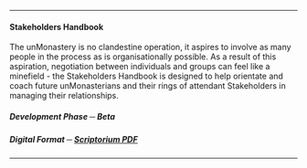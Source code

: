 -----------

#### Stakeholders Handbook ####

The unMonastery is no clandestine operation, it aspires to involve as many people in the process as is organisationally possible.  As a result of this aspiration, negotiation between individuals and groups can feel like a minefield - the Stakeholders Handbook is designed to help orientate and coach future unMonasterians and their rings of attendant Stakeholders in managing their relationships. 

##### Development Phase ─ Beta #####

##### Digital Format ─ [Scriptorium PDF](/bios-v1/scriptorium_25_5_16.pdf) #####

<hr>